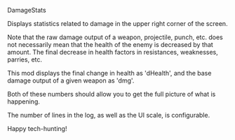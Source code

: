 DamageStats

Displays statistics related to damage in the upper right corner of the screen.

Note that the raw damage output of a weapon, projectile, punch, etc. does not necessarily mean that the health of the enemy is decreased by that amount. The final decrease in health factors in resistances, weaknesses, parries, etc. 

This mod displays the final change in health as 'dHealth', and the base damage output of a given weapon as 'dmg'.

Both of these numbers should allow you to get the full picture of what is happening.

The number of lines in the log, as well as the UI scale, is configurable.

Happy tech-hunting!
